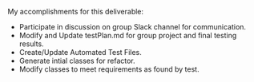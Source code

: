 My accomplishments for this deliverable:
+ Participate in discussion on group Slack channel for communication.
+ Modify and Update testPlan.md for group project and final testing results.
+ Create/Update Automated Test Files.
+ Generate intial classes for refactor.
+ Modify classes to meet requirements as found by test.
